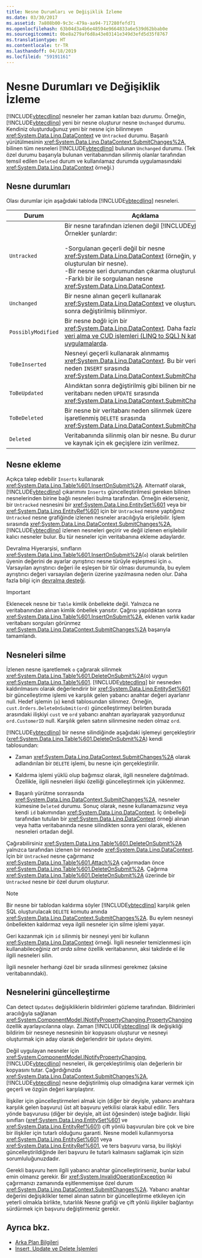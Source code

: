 ```yaml
---
title: Nesne Durumları ve Değişiklik İzleme
ms.date: 03/30/2017
ms.assetid: 7a808b00-9c3c-479a-aa94-717280fefd71
ms.openlocfilehash: 63b04d3a4b6e48594e9664833a6e539d62bbab0e
ms.sourcegitcommit: 0be8a279af6d8a43e03141e349d3efd5d35f8767
ms.translationtype: HT
ms.contentlocale: tr-TR
ms.lasthandoff: 04/18/2019
ms.locfileid: "59191161"
---
```

# <a name="object-states-and-change-tracking"></a>Nesne Durumları ve Değişiklik İzleme
[!INCLUDE[vbtecdlinq](../../../../../../includes/vbtecdlinq-md.md)] nesneler her zaman katılan bazı *durumu*. Örneğin, [!INCLUDE[vbtecdlinq](../../../../../../includes/vbtecdlinq-md.md)] yeni bir nesne oluşturur nesne `Unchanged` durumu. Kendiniz oluşturduğunuz yeni bir nesne için bilinmeyen <xref:System.Data.Linq.DataContext> ve `Untracked` durumu. Başarılı yürütülmesinin <xref:System.Data.Linq.DataContext.SubmitChanges%2A>, bilinen tüm nesneleri [!INCLUDE[vbtecdlinq](../../../../../../includes/vbtecdlinq-md.md)] bulunan `Unchanged` durumu. (Tek özel durumu başarıyla bulunan veritabanından silinmiş olanlar tarafından temsil edilen `Deleted` durum ve kullanılamaz durumda uygulamasındaki <xref:System.Data.Linq.DataContext> örneği.)  
  
## <a name="object-states"></a>Nesne durumları  
 Olası durumlar için aşağıdaki tabloda [!INCLUDE[vbtecdlinq](../../../../../../includes/vbtecdlinq-md.md)] nesneleri.  
  
|Durum|Açıklama|  
|-----------|-----------------|  
|`Untracked`|Bir nesne tarafından izlenen değil [!INCLUDE[vbtecdlinq](../../../../../../includes/vbtecdlinq-md.md)]. Örnekler şunlardır:<br /><br /> -Sorgulanan geçerli değil bir nesne <xref:System.Data.Linq.DataContext> (örneğin, yeni oluşturulan bir nesne).<br />-Bir nesne seri durumundan çıkarma oluşturulan<br />-Farklı bir ile sorgulanan nesne <xref:System.Data.Linq.DataContext>.|  
|`Unchanged`|Bir nesne alınan geçerli kullanarak <xref:System.Data.Linq.DataContext> ve oluşturulduktan sonra değiştirilmiş bilinmiyor.|  
|`PossiblyModified`|Bir nesne *bağlı* için bir <xref:System.Data.Linq.DataContext>. Daha fazla bilgi için [veri alma ve CUD işlemleri (LINQ to SQL) N katmanlı uygulamalarda](../../../../../../docs/framework/data/adonet/sql/linq/data-retrieval-and-cud-operations-in-n-tier-applications.md).|  
|`ToBeInserted`|Nesneyi geçerli kullanarak alınmamış <xref:System.Data.Linq.DataContext>. Bu bir veritabanı neden `INSERT` sırasında <xref:System.Data.Linq.DataContext.SubmitChanges%2A>.|  
|`ToBeUpdated`|Alındıktan sonra değiştirilmiş gibi bilinen bir nesne. Bu bir veritabanı neden `UPDATE` sırasında <xref:System.Data.Linq.DataContext.SubmitChanges%2A>.|  
|`ToBeDeleted`|Bir nesne bir veritabanı neden silinmek üzere işaretlenmiş `DELETE` sırasında <xref:System.Data.Linq.DataContext.SubmitChanges%2A>.|  
|`Deleted`|Veritabanında silinmiş olan bir nesne. Bu durum kalıcıdır ve kaynak için ek geçişlere izin verilmez.|  
  
## <a name="inserting-objects"></a>Nesne ekleme  
 Açıkça talep edebilir `Inserts` kullanarak <xref:System.Data.Linq.Table%601.InsertOnSubmit%2A>. Alternatif olarak, [!INCLUDE[vbtecdlinq](../../../../../../includes/vbtecdlinq-md.md)] çıkarımını `Inserts` güncelleştirilmesi gereken bilinen nesnelerinden birine bağlı nesneleri bulma tarafından. Örneğin eklerseniz, bir `Untracked` nesnesini bir <xref:System.Data.Linq.EntitySet%601> veya bir <xref:System.Data.Linq.EntityRef%601> için bir `Untracked` nesne yaptığınız `Untracked` nesne grafiğinde izlenen nesneler aracılığıyla erişilebilir. İşlem sırasında <xref:System.Data.Linq.DataContext.SubmitChanges%2A>, [!INCLUDE[vbtecdlinq](../../../../../../includes/vbtecdlinq-md.md)] izlenen nesneleri geçirir ve değil izlenen erişilebilir kalıcı nesneler bulur. Bu tür nesneler için veritabanına ekleme adaylardır.  
  
 Devralma Hiyerarşisi, sınıfların <xref:System.Data.Linq.Table%601.InsertOnSubmit%2A>(`o`) olarak belirtilen üyenin değerini de ayarlar *ayrıştırıcı* nesne türüyle eşleşmesi için `o`. Varsayılan ayrıştırıcı değeri ile eşleşen bir tür olması durumunda, bu eylem ayrıştırıcı değeri varsayılan değerin üzerine yazılmasına neden olur. Daha fazla bilgi için [devralma desteği](../../../../../../docs/framework/data/adonet/sql/linq/inheritance-support.md).  
  
> [!IMPORTANT]
>  Eklenecek nesne bir `Table` kimlik önbellekte değil. Yalnızca ne veritabanından alınan kimlik önbellek yansıtır. Çağrısı yapıldıktan sonra <xref:System.Data.Linq.Table%601.InsertOnSubmit%2A>, eklenen varlık kadar veritabanı sorguları görünmez <xref:System.Data.Linq.DataContext.SubmitChanges%2A> başarıyla tamamlandı.  
  
## <a name="deleting-objects"></a>Nesneleri silme  
 İzlenen nesne işaretlemek `o` çağırarak silinmek <xref:System.Data.Linq.Table%601.DeleteOnSubmit%2A>(o) uygun <xref:System.Data.Linq.Table%601>. [!INCLUDE[vbtecdlinq](../../../../../../includes/vbtecdlinq-md.md)] bir nesneden kaldırılmasını olarak değerlendirir bir <xref:System.Data.Linq.EntitySet%601> bir güncelleştirme işlemi ve karşılık gelen yabancı anahtar değeri ayarlanır null. Hedef işlemin (`o`) kendi tablosundan silinmez. Örneğin, `cust.Orders.DeleteOnSubmit(ord)` güncelleştirmeyi belirten burada arasındaki ilişkiyi `cust` ve `ord` yabancı anahtarı ayarlayarak yazıyordunuz `ord.CustomerID` null. Karşılık gelen satırın silinmesine neden olmaz `ord`.  
  
 [!INCLUDE[vbtecdlinq](../../../../../../includes/vbtecdlinq-md.md)] bir nesne silindiğinde aşağıdaki işlemeyi gerçekleştirir (<xref:System.Data.Linq.Table%601.DeleteOnSubmit%2A>) kendi tablosundan:  
  
-   Zaman <xref:System.Data.Linq.DataContext.SubmitChanges%2A> olarak adlandırılan bir `DELETE` işlemi, bu nesne için gerçekleştirilir.  
  
-   Kaldırma işlemi yüklü olup bağımsız olarak, ilgili nesnelere dağıtılmadı. Özellikle, ilgili nesneleri ilişki özelliği güncelleştirmek için yüklenmez.  
  
-   Başarılı yürütme sonrasında <xref:System.Data.Linq.DataContext.SubmitChanges%2A>, nesneler kümesine `Deleted` durumu. Sonuç olarak, nesne kullanamazsınız veya kendi `id` bakımından <xref:System.Data.Linq.DataContext>. İç önbelleği tarafından tutulan bir <xref:System.Data.Linq.DataContext> örneği alınan veya hatta veritabanında nesne silindikten sonra yeni olarak, eklenen nesneleri ortadan değil.  
  
 Çağırabilirsiniz <xref:System.Data.Linq.Table%601.DeleteOnSubmit%2A> yalnızca tarafından izlenen bir nesnede <xref:System.Data.Linq.DataContext>. İçin bir `Untracked` nesne çağırmanız <xref:System.Data.Linq.Table%601.Attach%2A> çağırmadan önce <xref:System.Data.Linq.Table%601.DeleteOnSubmit%2A>. Çağırma <xref:System.Data.Linq.Table%601.DeleteOnSubmit%2A> üzerinde bir `Untracked` nesne bir özel durum oluşturur.  
  
> [!NOTE]
>  Bir nesne bir tablodan kaldırma söyler [!INCLUDE[vbtecdlinq](../../../../../../includes/vbtecdlinq-md.md)] karşılık gelen SQL oluşturulacak `DELETE` komutu anında <xref:System.Data.Linq.DataContext.SubmitChanges%2A>. Bu eylem nesneyi önbellekten kaldırmaz veya ilgili nesneler için silme işlemi yayar.  
>   
>  Geri kazanmak için `id` silinmiş bir nesneyi yeni bir kullanın <xref:System.Data.Linq.DataContext> örneği. İlgili nesneler temizlenmesi için kullanabileceğiniz *art arda silme* özellik veritabanının, aksi takdirde el ile ilgili nesneleri silin.  
>   
>  İlgili nesneler herhangi özel bir sırada silinmesi gerekmez (aksine veritabanındaki).  
  
## <a name="updating-objects"></a>Nesnelerini güncelleştirme  
 Can detect `Updates` değişikliklerin bildirimleri gözleme tarafından. Bildirimleri aracılığıyla sağlanan <xref:System.ComponentModel.INotifyPropertyChanging.PropertyChanging> özellik ayarlayıcılarına olayı. Zaman [!INCLUDE[vbtecdlinq](../../../../../../includes/vbtecdlinq-md.md)] ilk değişikliği bildirim bir nesneye nesnesinin bir kopyasını oluşturur ve nesneyi oluşturmak için aday olarak değerlendirir bir `Update` deyimi.  
  
 Değil uygulayan nesneler için <xref:System.ComponentModel.INotifyPropertyChanging>, [!INCLUDE[vbtecdlinq](../../../../../../includes/vbtecdlinq-md.md)] nesneleri, ilk gerçekleştirilmiş olan değerlerin bir kopyasını tutar. Çağırdığınızda <xref:System.Data.Linq.DataContext.SubmitChanges%2A>, [!INCLUDE[vbtecdlinq](../../../../../../includes/vbtecdlinq-md.md)] nesne değiştirilmiş olup olmadığına karar vermek için geçerli ve özgün değeri karşılaştırır.  
  
 İlişkiler için güncelleştirmeleri almak için (diğer bir deyişle, yabancı anahtara karşılık gelen başvuru) üst alt başvuru yetkilisi olarak kabul edilir. Ters yönde başvurusu (diğer bir deyişle, alt üst öğesinden) isteğe bağlıdır. İlişki sınıfları (<xref:System.Data.Linq.EntitySet%601> ve <xref:System.Data.Linq.EntityRef%601>) çift yönlü başvuruları bire çok ve bire bir ilişkiler için tutarlı olduğunu garanti. Nesne modeli kullanmıyorsa <xref:System.Data.Linq.EntitySet%601> veya <xref:System.Data.Linq.EntityRef%601>, ve ters başvuru varsa, bu ilişkiyi güncelleştirildiğinde ileri başvuru ile tutarlı kalmasını sağlamak için sizin sorumluluğunuzdadır.  
  
 Gerekli başvuru hem ilgili yabancı anahtar güncelleştirirseniz, bunlar kabul emin olmanız gerekir. Bir <xref:System.InvalidOperationException> iki çağırmanızı zamanında eşitlenmemişse özel durum <xref:System.Data.Linq.DataContext.SubmitChanges%2A>. Yabancı anahtar değerini değişiklikler temel alınan satırın bir güncelleştirme etkileyen için yeterli olmakla birlikte, tutarlılık Nesne grafiği ve çift yönlü ilişkiler bağlantıyı sürdürmek için başvuru değiştirmeniz gerekir.  
  
## <a name="see-also"></a>Ayrıca bkz.

- [Arka Plan Bilgileri](../../../../../../docs/framework/data/adonet/sql/linq/background-information.md)
- [Insert, Update ve Delete İşlemleri](../../../../../../docs/framework/data/adonet/sql/linq/insert-update-and-delete-operations.md)

